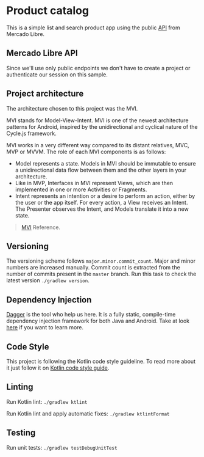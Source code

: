 # Product catalog

This is a simple list and search product app using the public [API](https://developers.mercadolibre.com.ar/es_ar/items-y-busquedas) from Mercado Libre.

## Mercado Libre API

Since we'll use only public endpoints we don't have to create a project or authenticate our session on this sample.  

## Project architecture

The architecture chosen to this project was the MVI.

MVI stands for Model-View-Intent. MVI is one of the newest architecture patterns for Android, inspired by the unidirectional and cyclical nature of the Cycle.js framework.

MVI works in a very different way compared to its distant relatives, MVC, MVP or MVVM. The role of each MVI components is as follows:

- Model represents a state. Models in MVI should be immutable to ensure a unidirectional data flow between them and the other layers in your architecture.
- Like in MVP, Interfaces in MVI represent Views, which are then implemented in one or more Activities or Fragments.
- Intent represents an intention or a desire to perform an action, either by the user or the app itself. For every action, a View receives an Intent. The Presenter observes the Intent, and Models translate it into a new state.

> [MVI](https://www.raywenderlich.com/817602-mvi-architecture-for-android-tutorial-getting-started) Reference.

## Versioning

The versioning scheme follows `major.minor.commit_count`. Major and minor numbers are 
increased manually. Commit count is extracted from the number of commits present in 
the `master` branch. Run this task to check the latest version `./gradlew version`.

## Dependency Injection

[Dagger](https://google.github.io/dagger/) is the tool who help us here. It is a fully static, compile-time dependency injection framework for both Java and Android. 
Take at look [here](https://google.github.io/dagger/android.html) if you want to learn more. 

## Code Style

This project is following the Kotlin code style guideline. 
To read more about it just follow it on [Kotlin code style guide](https://android.github.io/kotlin-guides/style.html).

## Linting

Run Kotlin lint:
`./gradlew ktlint`

Run Kotlin lint and apply automatic fixes:
`./gradlew ktlintFormat`

## Testing

Run unit tests: 
`./gradlew testDebugUnitTest`
